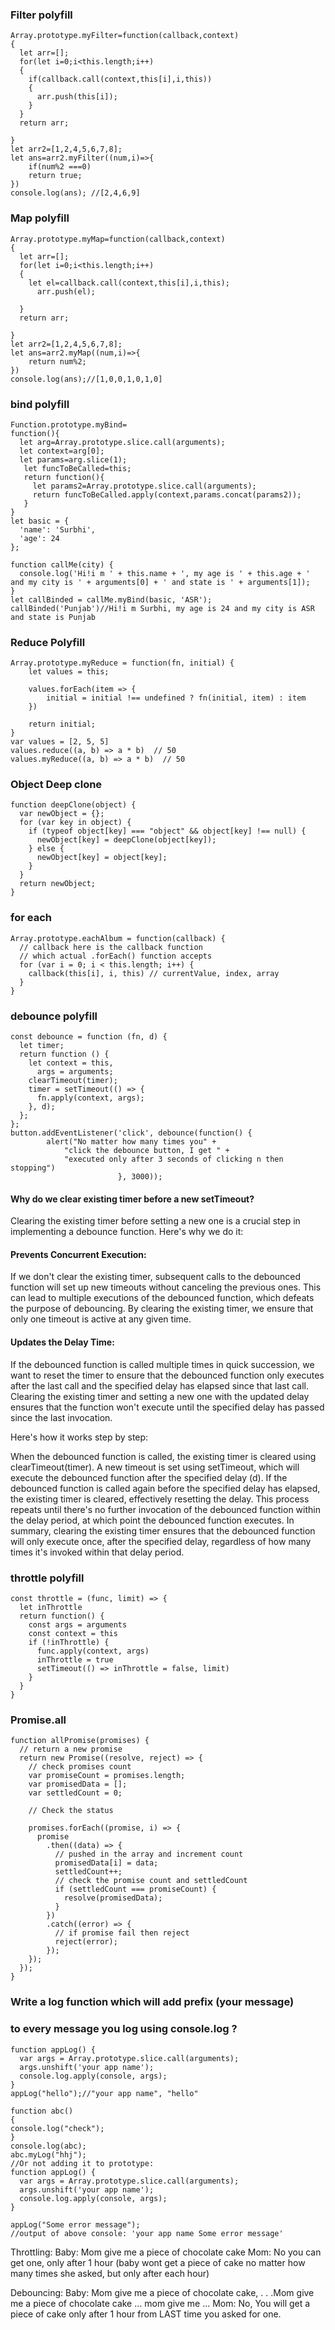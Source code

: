 ###  Filter polyfill 
```
Array.prototype.myFilter=function(callback,context)
{
  let arr=[];
  for(let i=0;i<this.length;i++)
  {
    if(callback.call(context,this[i],i,this))
    {
      arr.push(this[i]);
    }
  }
  return arr;

}
let arr2=[1,2,4,5,6,7,8];
let ans=arr2.myFilter((num,i)=>{
    if(num%2 ===0)
    return true;
})
console.log(ans); //[2,4,6,9]
```
### Map polyfill 
```
Array.prototype.myMap=function(callback,context)
{
  let arr=[];
  for(let i=0;i<this.length;i++)
  {
    let el=callback.call(context,this[i],i,this);
      arr.push(el);
    
  }
  return arr;

}
let arr2=[1,2,4,5,6,7,8];
let ans=arr2.myMap((num,i)=>{
    return num%2;
})
console.log(ans);//[1,0,0,1,0,1,0]
```
###  bind polyfill   
```
Function.prototype.myBind=
function(){
  let arg=Array.prototype.slice.call(arguments);
  let context=arg[0];
  let params=arg.slice(1);
   let funcToBeCalled=this;
   return function(){
     let params2=Array.prototype.slice.call(arguments);
     return funcToBeCalled.apply(context,params.concat(params2));
   }
}
let basic = {
  'name': 'Surbhi',
  'age': 24
};

function callMe(city) {
  console.log('Hi!i m ' + this.name + ', my age is ' + this.age + ' and my city is ' + arguments[0] + ' and state is ' + arguments[1]);
}
let callBinded = callMe.myBind(basic, 'ASR');
callBinded('Punjab')//Hi!i m Surbhi, my age is 24 and my city is ASR and state is Punjab
```
###  Reduce Polyfill  

```
Array.prototype.myReduce = function(fn, initial) {
    let values = this;

    values.forEach(item => {
        initial = initial !== undefined ? fn(initial, item) : item
    })

    return initial;
}
var values = [2, 5, 5]
values.reduce((a, b) => a * b)  // 50
values.myReduce((a, b) => a * b)  // 50
```
###  Object Deep clone 
```
function deepClone(object) {
  var newObject = {};
  for (var key in object) {
    if (typeof object[key] === "object" && object[key] !== null) {
      newObject[key] = deepClone(object[key]);
    } else {
      newObject[key] = object[key];
    }
  }
  return newObject;
}
```
###  for each       
```
Array.prototype.eachAlbum = function(callback) {
  // callback here is the callback function
  // which actual .forEach() function accepts
  for (var i = 0; i < this.length; i++) {
    callback(this[i], i, this) // currentValue, index, array
  }
}
```
### debounce polyfill  
```
const debounce = function (fn, d) {
  let timer;
  return function () {
    let context = this,
      args = arguments;
    clearTimeout(timer);
    timer = setTimeout(() => {
      fn.apply(context, args);
    }, d);
  };
};
button.addEventListener('click', debounce(function() { 
		alert("No matter how many times you" + 
			"click the debounce button, I get " + 
			"executed only after 3 seconds of clicking n then stopping") 
						}, 3000));
```
#### Why do we clear existing timer before a new setTimeout?

Clearing the existing timer before setting a new one is a crucial step in implementing a debounce function.
Here's why we do it:

#### Prevents Concurrent Execution: 
If we don't clear the existing timer, subsequent calls to the debounced function will set up new timeouts without canceling the previous ones. This can lead to multiple executions of the debounced function, which defeats the purpose of debouncing. By clearing the existing timer, we ensure that only one timeout is active at any given time.

#### Updates the Delay Time: 
If the debounced function is called multiple times in quick succession, we want to reset the timer to ensure that the debounced function only executes after the last call and the specified delay has elapsed since that last call. Clearing the existing timer and setting a new one with the updated delay ensures that the function won't execute until the specified delay has passed since the last invocation.

Here's how it works step by step:

When the debounced function is called, the existing timer is cleared using clearTimeout(timer).
A new timeout is set using setTimeout, which will execute the debounced function after the specified delay (d).
If the debounced function is called again before the specified delay has elapsed, the existing timer is cleared, effectively resetting the delay.
This process repeats until there's no further invocation of the debounced function within the delay period, at which point the debounced function executes.
In summary, clearing the existing timer ensures that the debounced function will only execute once, after the specified delay, regardless of how many times it's invoked within that delay period.






### throttle polyfill 
```
const throttle = (func, limit) => {
  let inThrottle
  return function() {
    const args = arguments
    const context = this
    if (!inThrottle) {
      func.apply(context, args)
      inThrottle = true
      setTimeout(() => inThrottle = false, limit)
    }
  }
}
```
### Promise.all  

```
function allPromise(promises) {
  // return a new promise
  return new Promise((resolve, reject) => {
    // check promises count
    var promiseCount = promises.length;
    var promisedData = [];
    var settledCount = 0;

    // Check the status

    promises.forEach((promise, i) => {
      promise
        .then((data) => {
          // pushed in the array and increment count
          promisedData[i] = data;
          settledCount++;
          // check the promise count and settledCount
          if (settledCount === promiseCount) {
            resolve(promisedData);
          }
        })
        .catch((error) => {
          // if promise fail then reject
          reject(error);
        });
    });
  });
}
```

### Write a log function which will add prefix (your message) 
### to every message you log using console.log ?
```
function appLog() {
  var args = Array.prototype.slice.call(arguments);
  args.unshift('your app name');
  console.log.apply(console, args);
}
appLog("hello");//"your app name", "hello"

function abc()
{
console.log("check");
}
console.log(abc);
abc.myLog("hhj");
//Or not adding it to prototype:
function appLog() {
  var args = Array.prototype.slice.call(arguments);
  args.unshift('your app name');
  console.log.apply(console, args);
}

appLog("Some error message"); 
//output of above console: 'your app name Some error message'

```
Throttling:
Baby: Mom give me a piece of chocolate cake
Mom: No you can get one, only after 1 hour
(baby wont get a piece of cake no matter how many times she asked, but only after each hour)

Debouncing:
Baby: Mom give me a piece of chocolate cake, . . .Mom give me a piece of chocolate cake ... mom give me ...
Mom: No, You will get a piece of cake only after 1 hour from LAST time you asked for one.
